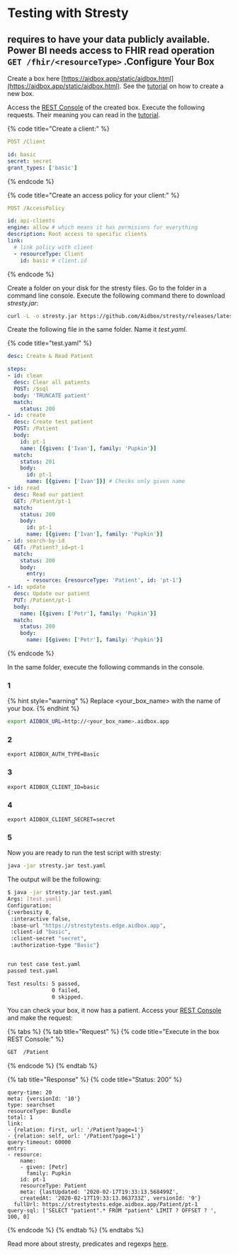 # Testing with Stresty

## requires to have your data publicly available. Power BI needs access to FHIR read operation `GET /fhir/<resourceType>` .Configure Your Box

Create a box here [https://aidbox.app/static/aidbox.html](https://aidbox.app/static/aidbox.html). See the [tutorial](../getting-started/run-aidbox-in-aidbox-sandbox.md) on how to create a new box.

Access the [REST Console](../overview/aidbox-ui/rest-console-1.md) of the created box. Execute the following requests. Their meaning you can read in the [tutorial](../modules-1/security-and-access-control/auth/basic-auth.md#register-client).

{% code title="Create a client:" %}
```yaml
POST /Client

id: basic
secret: secret
grant_types: ['basic']
```
{% endcode %}

{% code title="Create an access policy for your client:" %}
```yaml
POST /AccessPolicy

id: api-clients
engine: allow # which means it has permisions for everything
description: Root access to specific clients
link:
  # link policy with client
  - resourceType: Client
    id: basic # client.id
```
{% endcode %}

Create a folder on your disk for the stresty files. Go to the folder in a command line console. Execute the following command there to download _stresty.jar_:

```bash
curl -L -o stresty.jar https://github.com/Aidbox/stresty/releases/latest/download/stresty.jar
```

Create the following file in the same folder. Name it _test.yaml_.

{% code title="test.yaml" %}
```yaml
desc: Create & Read Patient

steps:
- id: clean
  desc: Clear all patients
  POST: /$sql
  body: 'TRUNCATE patient'
  match:
    status: 200
- id: create
  desc: Create test patient
  POST: /Patient
  body:
    id: pt-1
    name: [{given: ['Ivan'], family: 'Pupkin'}]
  match:
    status: 201
    body:
      id: pt-1
      name: [{given: ['Ivan']}] # Checks only given name
- id: read
  desc: Read our patient
  GET: /Patient/pt-1
  match:
    status: 200
    body:
      id: pt-1
      name: [{given: ['Ivan'], family: 'Pupkin'}]
- id: search-by-id
  GET: /Patient?_id=pt-1
  match:
    status: 200
    body:
      entry:
      - resource: {resourceType: 'Patient', id: 'pt-1'}
- id: update
  desc: Update our patient
  PUT: /Patient/pt-1
  body:
    name: [{given: ['Petr'], family: 'Pupkin'}]
  match:
    status: 200
    body:
      name: [{given: ['Petr'], family: 'Pupkin'}]
```
{% endcode %}

In the same folder, execute the following commands in the console.

### 1

{% hint style="warning" %}
Replace \<your\_box\_name> with the name of your box.
{% endhint %}

```bash
export AIDBOX_URL=http://<your_box_name>.aidbox.app
```

### 2

```
export AIDBOX_AUTH_TYPE=Basic
```

### 3

```
export AIDBOX_CLIENT_ID=basic
```

### 4

```
export AIDBOX_CLIENT_SECRET=secret
```

### 5

Now you are ready to run the test script with stresty:

```bash
java -jar stresty.jar test.yaml
```

The output will be the following:

```bash
$ java -jar stresty.jar test.yaml
Args: [test.yaml]
Configuration:
{:verbosity 0,
 :interactive false,
 :base-url "https://strestytests.edge.aidbox.app",
 :client-id "basic",
 :client-secret "secret",
 :authorization-type "Basic"}


run test case test.yaml
passed test.yaml

Test results: 5 passed,
              0 failed,
              0 skipped.
```

You can check your box, it now has a patient. Access your [REST Console](../overview/aidbox-ui/rest-console-1.md) and make the request:

{% tabs %}
{% tab title="Request" %}
{% code title="Execute in the box REST Console:" %}
```bash
GET  /Patient
```
{% endcode %}
{% endtab %}

{% tab title="Response" %}
{% code title="Status: 200" %}
```
query-time: 20
meta: {versionId: '10'}
type: searchset
resourceType: Bundle
total: 1
link:
- {relation: first, url: '/Patient?page=1'}
- {relation: self, url: '/Patient?page=1'}
query-timeout: 60000
entry:
- resource:
    name:
    - given: [Petr]
      family: Pupkin
    id: pt-1
    resourceType: Patient
    meta: {lastUpdated: '2020-02-17T19:33:13.568499Z', 
    createdAt: '2020-02-17T19:33:13.063733Z', versionId: '9'}
  fullUrl: https://strestytests.edge.aidbox.app/Patient/pt-1
query-sql: ['SELECT "patient".* FROM "patient" LIMIT ? OFFSET ? ', 100, 0]
```
{% endcode %}
{% endtab %}
{% endtabs %}

Read more about stresty, predicates and regexps [here](https://github.com/Aidbox/stresty).
